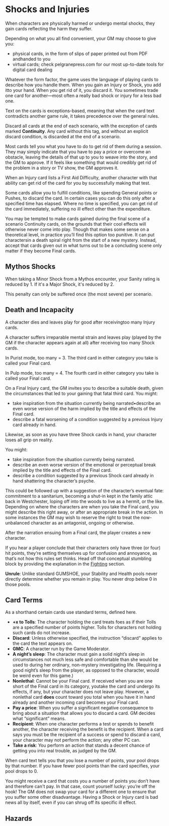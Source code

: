 # Shocks and Injuries
When characters are physically harmed or undergo mental shocks, they gain cards reflecting the harm they suffer.

Depending on what you all find convenient, your GM may choose to give you:
* physical cards, in the form of slips of paper printed out from PDF andhanded to you
* virtual cards; check pelgranepress.com for our most up-to-date tools for digital card dealing

Whatever the form factor, the game uses the language of playing cards to describe how you handle them. When you gain an Injury or Shock, you add itto your hand. When you get rid of it, you discard it. You sometimes trade one card for another—most often a really bad shock or injury for a less bad one.

Text on the cards is exceptions-based, meaning that when the card text contradicts another game rule, it takes precedence over the general rules.

Discard all cards at the end of each scenario, with the exception of cards marked **Continuity**. Any card without this tag, and without an explicit discard condition, is discarded at the end of a scenario.

Most cards tell you what you have to do to get rid of them during a session. They may simply indicate that you have to pay a price or overcome an obstacle, leaving the details of that up to you to weave into the story, and the GM to approve. If it feels like something that would credibly get rid of the problem in a story or TV show, the GM approves it.

When an Injury card lists a First Aid Difficulty, another character with that ability can get rid of the card for you by successfully making that test.

Some cards allow you to fulfill conditions, like spending General points or Pushes, to discard the card. In certain cases you can do this only after a specified time has elapsed. Where no time is specified, you can get rid of the card immediately, suffering no ill effect other than the expenditure.

You may be tempted to make cards gained during the final scene of a scenario Continuity cards, on the grounds that their cool effects will otherwise never come into play. Though that makes some sense on a theoretical level, in practice you’ll find this option too punitive. It can put charactersin a death spiral right from the start of a new mystery. Instead, accept that cards given out in what turns out to be a concluding scene only matter if they become Final cards.

## Mythos Shocks
When taking a Minor Shock from a Mythos encounter, your Sanity rating is reduced by 1. If it's a Major Shock, it's reduced by 2.

This penalty can only be suffered once (the most severe) per scenario.

## Death and Incapacity
A character dies and leaves play for good after receivingtoo many Injury cards.

A character suffers irreparable mental strain and leaves play (played by the GM if the character appears again at all) after receiving too many Shock cards.

In Purist mode, too many = 3. The third card in either category you take is called your Final card.

In Pulp mode, too many = 4. The fourth card in either category you take is called your Final card.

On a Final Injury card, the GM invites you to describe a suitable death, given the circumstances that led to your gaining that fatal third card. You might:
* take inspiration from the situation currently being narrated•describe an even worse version of the harm implied by the title and effects of the Final card.
* describe a fatal worsening of a condition suggested by a previous Injury card already in hand.

Likewise, as soon as you have three Shock cards in hand, your character loses all grip on reality.

You might:
* take inspiration from the situation currently being narrated.
* describe an even worse version of the emotional or perceptual break implied by the title and effects of the Final card.
* describe a condition suggested by a previous Shock card already in hand shattering the character’s psyche.

This could be followed up with a suggestion of the character’s eventual fate: commitment to a sanitarium, becoming a shut-in kept in the family attic back in Westchester, loping off into the woods to live as a hermit, or the like. Depending on where the characters are when you take the Final card, you might describe this right away, or after an appropriate break in the action. In some instances the GM may wish to reserve the right to treat the now-unbalanced character as an antagonist, ongoing or otherwise.

After the narration ensuing from a Final card, the player creates a new character.

If you hear a player conclude that their characters only have three (or four) hit points, they’re setting themselves up for confusion and annoyance, as that’s not how this rules set thinks. Head off that conceptual stumbling block by providing the explanation in the [Fighting](04.Fighting.md) section. 

**Unrule**: Unlike standard GUMSHOE, your Stability and Health pools never directly determine whether you remain in play. You never drop below 0 in those pools.

## Card Terms
As a shorthand certain cards use standard terms, defined here.
* **+x to Tolls**: The character holding the card treats foes as if their Tolls are a specified number of points higher. Tolls for characters not holding such cards do not increase.
* **Discard**: Unless otherwise specified, the instruction “discard” applies to the card the text appears on.
* **GMC**: A character run by the Game Moderator.
* **A night’s sleep**: The character must gain a solid night’s sleep in circumstances not much less safe and comfortable than she would be used to during her ordinary, non-mystery investigating life. (Requiring a good night’s sleep from the player, as opposed to the character, would be weird even for this game.)
* **Nonlethal**: Cannot be your Final card. If received when you are one short of the Final card in its category, youtake the card and undergo its effects, if any, but your character does not leave play. However, a nonlethal card **does** count toward you total when you have it in hand already and another incoming card becomes your Final card.
* **Pay a price**: When you suffer a significant negative consequence to bring about a situation that allows you to discard a card. GM decides what “significant” means.
* **Recipient**: When one character performs a test or spends to benefit another, the character receiving the benefit is the recipient. When a card says you must be the recipient of a success or spend to discard a card, your character may not perform the action; any other PC can.
* **Take a risk**: You perform an action that stands a decent chance of getting you into real trouble, as judged by the GM.

When card text tells you that you lose a number of points, your pool drops by that number. If you have fewer pool points than the card specifies, your pool drops to 0.

You might receive a card that costs you a number of points you don’t have and therefore can't pay. In that case, count yourself lucky: you’re off the hook! The GM does not swap your card for a different one to ensure that you suffer some other disadvantage. Having a Shock or Injury card is bad news all by itself, even if you can shrug off its specific ill effect.

## Hazards